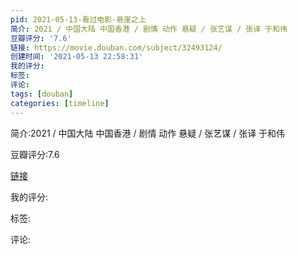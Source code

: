 ```yaml
---
pid: 2021-05-13-看过电影-悬崖之上
简介: 2021 / 中国大陆 中国香港 / 剧情 动作 悬疑 / 张艺谋 / 张译 于和伟
豆瓣评分: '7.6'
链接: https://movie.douban.com/subject/32493124/
创建时间: '2021-05-13 22:58:31'
我的评分:
标签:
评论:
tags: [douban]
categories: [timeline]
---
```

简介:2021 / 中国大陆 中国香港 / 剧情 动作 悬疑 / 张艺谋 / 张译 于和伟

豆瓣评分:7.6

[链接](https://movie.douban.com/subject/32493124/)

我的评分:

标签:

评论:

